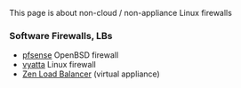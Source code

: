 This page is about non-cloud / non-appliance Linux firewalls

### Software Firewalls, LBs

-   [pfsense](http://pfsense.org/) OpenBSD firewall
-   [vyatta](http://vyatta.org/) Linux firewall
-   [Zen Load Balancer](http://zenloadbalancer.com/) (virtual appliance)
